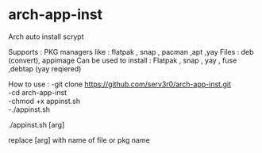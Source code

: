 # arch-app-inst

Arch auto install scrypt 

Supports :
PKG managers like : flatpak , snap , pacman ,apt ,yay 
Files : deb (convert), appimage
Can be used to install : Flatpak , snap , yay , fuse ,debtap (yay reqiered)

How to use : 
-git clone https://github.com/serv3r0/arch-app-inst.git                  
-cd arch-app-inst                       
-chmod +x appinst.sh                        
-./appinst.sh                              

./appinst.sh [arg] 

replace [arg] with name of file or pkg name


